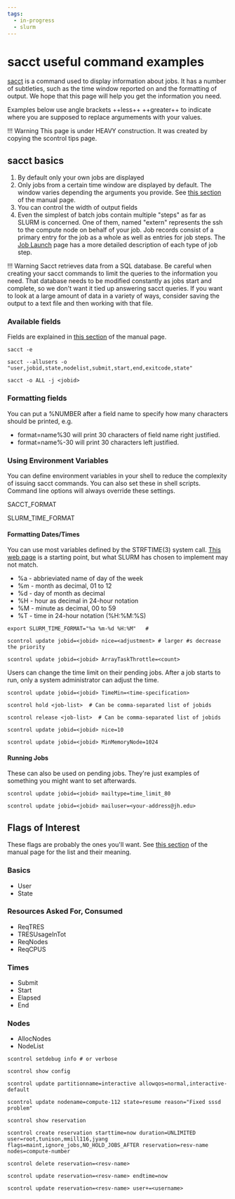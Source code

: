 ```yaml
---
tags:
  - in-progress
  - slurm
---
```

# sacct useful command examples
    
[sacct](https://slurm.schedmd.com/archive/slurm-22.05.9/sacct.html) is a command used to display information about jobs. It has a number of subtleties, such as the time window reported on and the formatting of output. We hope that this page will help you get the information you need.

Examples below use angle brackets ++less++ ++greater++  to indicate where you are supposed to replace argumements with your values.

!!! Warning
    This page is under HEAVY construction. It was created by copying the scontrol tips page.
    
## sacct basics

1. By default only your own jobs are displayed
2. Only jobs from a certain time window are displayed by default. The window varies depending the arguments you provide. See [this section](https://slurm.schedmd.com/archive/slurm-22.05.9/sacct.html#lbAH) of the manual page.
3. You can control the width of output fields 
4. Even the simplest of batch jobs contain multiple "steps" as far as SLURM is concerned. One of them, named "extern" represents the ssh to the compute node on behalf of your job. Job records consist of a primary entry for the job as a whole  as  well as entries for job steps. The [Job Launch](https://slurm.schedmd.com/archive/slurm-22.05.9/job_launch.html#job_record) page has a more detailed description of each type of job step.

!!! Warning
    Sacct retrieves data from a SQL database. Be careful when creating your sacct commands to limit the queries to the information you need. That database needs to be modified constantly as jobs start and complete, so we don't want it tied up answering sacct queries. If you want to look at a large amount of data in a variety of ways, consider saving the output to a text file and then working with that file.


### Available fields

Fields are explained in [this section](https://slurm.schedmd.com/archive/slurm-22.05.9/sacct.html#lbAF) of the manual page.

```Shell title="" linenums="0"
sacct -e
```

```Shell title="Show some basic fields" linenums="0"
sacct --allusers -o "user,jobid,state,nodelist,submit,start,end,exitcode,state"
```

```Shell title="See all fields for job" linenums="0"
sacct -o ALL -j <jobid>
```

### Formatting fields

You can put a %NUMBER after a field name to specify how many characters should be printed, e.g.
   
- format=name%30 will print 30 characters of field name right justified.  
- format=name%-30 will print 30 characters left justified.

### Using Environment Variables

You can define environment variables in your shell to reduce the complexity of issuing sacct commands. You can also set these in shell scripts. Command line options will always override these settings.

SACCT_FORMAT

SLURM_TIME_FORMAT

#### Formatting Dates/Times
You can use most variables defined by the STRFTIME(3) system call. [This web page](https://strftime.org) is a starting point, but what SLURM has chosen to implement may not match.

* %a - abbrieviated name of day of the week
* %m - month as decimal, 01 to 12
* %d - day of month as decimal
* %H - hour as decimal in 24-hour notation
* %M - minute as decimal, 00 to 59
* %T - time in 24-hour notation (%H:%M:%S)

```Shell title="" linenums="0"
export SLURM_TIME_FORMAT="%a %m-%d %H:%M"   #  
```

```Shell title="Place one of your jobs ahead or behind other of your jobs" linenums="0"
scontrol update jobid=<jobid> nice=<adjustment> # larger #s decrease the priority
```

```Shell title="Set or modify max # of tasks in an array that execute at same time" linenums="0"
scontrol update jobid=<jobid> ArrayTaskThrottle=<count>
```
Users can change the time limit on their pending jobs. After a job starts to run, only a system administrator can adjust the time.

```Shell title="Set max job duration" linenums="0"
scontrol update jobid=<jobid> TimeMin=<time-specification>
```

```Shell title="Hold one of your jobs (to prefer other of your jobs)" linenums="0"
scontrol hold <job-list>  # Can be comma-separated list of jobids
```

```Shell title="Release a held job" linenums="0"
scontrol release <job-list>  # Can be comma-separated list of jobids
```

```Shell title="Lower the priority of one of your jobs (to prefer other of your jobs)" linenums="0"
scontrol update jobid=<jobid> nice=10
```

```Shell title="This is per-node, not per-job. In megabytes" linenums="0"
scontrol update jobid=<jobid> MinMemoryNode=1024
```

#### Running Jobs
These can also be used on pending jobs. They're just examples of something you might want to set afterwards.

```Shell title="Be notified at 80% of job duration" linenums="0"
scontrol update jobid=<jobid> mailtype=time_limit_80
```
```Shell title="But only if you tell it where to send email" linenums="0"
scontrol update jobid=<jobid> mailuser=<your-address@jh.edu>
```

## Flags of Interest

These flags are probably the ones you'll want. See [this section](https://slurm.schedmd.com/archive/slurm-22.05.9/sacct.html#lbAF) of the manual page for the list and their meaning.

### Basics
- User
- State

### Resources Asked For, Consumed
- ReqTRES
- TRESUsageInTot
- ReqNodes
- ReqCPUS

### Times
- Submit
- Start
- Elapsed
- End

### Nodes
- AllocNodes
- NodeList



```Shell title="Modify debug level" linenums="0"
scontrol setdebug info # or verbose
```

```Shell title="Display running configuration" linenums="0"
scontrol show config
```

```Shell title="Modify a partition" linenums="0"
scontrol update partitionname=interactive allowqos=normal,interactive-default
```

```Shell title="Put a DOWN/DRAIN node back into service" linenums="0"
scontrol update nodename=compute-112 state=resume reason="Fixed sssd problem"
```

```Shell title="Show any reservations" linenums="0"
scontrol show reservation
```

```Shell title="Create a reservation" linenums="0"
scontrol create reservation starttime=now duration=UNLIMITED user=root,tunison,mmill116,jyang flags=maint,ignore_jobs,NO_HOLD_JOBS_AFTER reservation=resv-name nodes=compute-number
```

```Shell title="Delete a reservation" linenums="0"
scontrol delete reservation=<resv-name>
```

```Shell title="Another way to delete a reservation" linenums="0"
scontrol update reservation=<resv-name> endtime=now
```

```Shell title="Add a user to an existing reservation" linenums="0"
scontrol update reservation=<resv-name> user+=<username>
```

